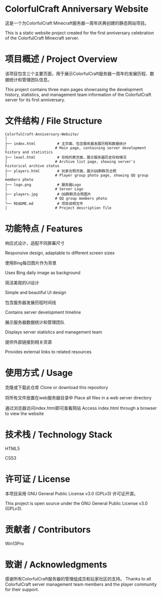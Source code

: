 # ColorfulCraft Anniversary Website
这是一个为ColorfulCraft Minecraft服务器一周年庆典创建的静态网站项目。

This is a static website project created for the first anniversary celebration of the ColorfulCraft Minecraft server.

# 项目概述 / Project Overview
该项目包含三个主要页面，用于展示ColorfulCraft服务器一周年的发展历程、数据统计和管理团队信息。

This project contains three main pages showcasing the development history, statistics, and management team information of the ColorfulCraft server for its first anniversary.

# 文件结构 / File Structure
```
ColorfulCraft-Anniversary-Website/
│
├── index.html          # 主页面，包含服务器发展历程和数据统计
│                      # Main page, containing server development history and statistics
├── level.html          # 存档列表页面，展示服务器历史存档情况
│                      # Archive list page, showing server's historical archive status
├── players.html        # 玩家合照页面，展示QQ群群员合照
│                      # Player group photo page, showing QQ group members photo
├── logo.png            # 服务器Logo
│                      # Server Logo
├── players.jpg         # QQ群群员合照图片
│                      # QQ group members photo
└── README.md           # 项目说明文件
│                      # Project description file
```
# 功能特点 / Features
响应式设计，适配不同屏幕尺寸

Responsive design, adaptable to different screen sizes

使用Bing每日图片作为背景

Uses Bing daily image as background

简洁美观的UI设计

Simple and beautiful UI design

包含服务器发展历程时间线

Contains server development timeline

展示服务器数据统计和管理团队

Displays server statistics and management team

提供外部链接到相关资源

Provides external links to related resources

# 使用方式 / Usage
克隆或下载此仓库
Clone or download this repository

将所有文件放置在web服务器目录中
Place all files in a web server directory

通过浏览器访问index.html即可查看网站
Access index.html through a browser to view the website

# 技术栈 / Technology Stack
HTML5

CSS3

# 许可证 / License
本项目采用 GNU General Public License v3.0 (GPLv3) 许可证开源。

This project is open source under the GNU General Public License v3.0 (GPLv3).

# 贡献者 / Contributors
Win13Pro

# 致谢 / Acknowledgments
感谢所有ColorfulCraft服务器的管理组成员和玩家社区的支持。
Thanks to all ColorfulCraft server management team members and the player community for their support.

